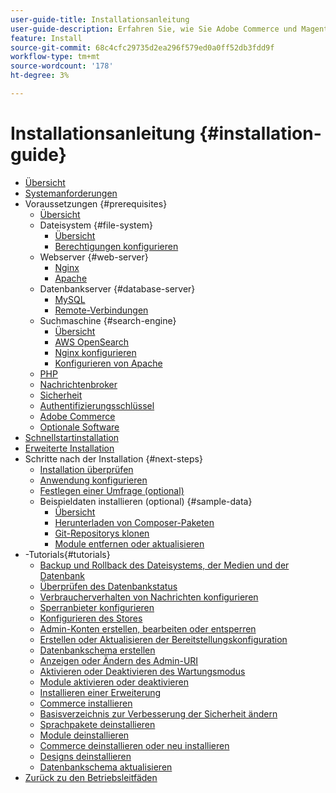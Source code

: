 ```yaml
---
user-guide-title: Installationsanleitung
user-guide-description: Erfahren Sie, wie Sie Adobe Commerce und Magento Open Source für lokale Bereitstellungen installieren.
feature: Install
source-git-commit: 68c4cfc29735d2ea296f579ed0a0ff52db3fdd9f
workflow-type: tm+mt
source-wordcount: '178'
ht-degree: 3%

---
```



# Installationsanleitung {#installation-guide}

- [Übersicht](overview.md)
- [Systemanforderungen](system-requirements.md)
- Voraussetzungen {#prerequisites}
   - [Übersicht](prerequisites/overview.md)
   - Dateisystem {#file-system}
      - [Übersicht](prerequisites/file-system/overview.md)
      - [Berechtigungen konfigurieren](prerequisites/file-system/configure-permissions.md)
   - Webserver {#web-server}
      - [Nginx](prerequisites/web-server/nginx.md)
      - [Apache](prerequisites/web-server/apache.md)
   - Datenbankserver {#database-server}
      - [MySQL](prerequisites/database/mysql.md)
      - [Remote-Verbindungen](prerequisites/database/mysql-remote.md)
   - Suchmaschine {#search-engine}
      - [Übersicht](prerequisites/search-engine/overview.md)
      - [AWS OpenSearch](prerequisites/search-engine/aws-opensearch.md)
      - [Nginx konfigurieren](prerequisites/search-engine/configure-nginx.md)
      - [Konfigurieren von Apache](prerequisites/search-engine/configure-apache.md)
   - [PHP](prerequisites/php-settings.md)
   - [Nachrichtenbroker](prerequisites/rabbitmq.md)
   - [Sicherheit](prerequisites/security.md)
   - [Authentifizierungsschlüssel](prerequisites/authentication-keys.md)
   - [Adobe Commerce](prerequisites/commerce.md)
   - [Optionale Software](prerequisites/optional-software.md)
- [Schnellstartinstallation](composer.md)
- [Erweiterte Installation](advanced.md)
- Schritte nach der Installation {#next-steps}
   - [Installation überprüfen](next-steps/verify.md)
   - [Anwendung konfigurieren](next-steps/configuration.md)
   - [Festlegen einer Umfrage (optional)](next-steps/set-umask.md)
   - Beispieldaten installieren (optional) {#sample-data}
      - [Übersicht](sample-data/overview.md)
      - [Herunterladen von Composer-Paketen](sample-data/composer-packages.md)
      - [Git-Repositorys klonen](sample-data/git-repositories.md)
      - [Module entfernen oder aktualisieren](sample-data/remove-or-update.md)
- -Tutorials{#tutorials}
   - [Backup und Rollback des Dateisystems, der Medien und der Datenbank](tutorials/backup.md)
   - [Überprüfen des Datenbankstatus](tutorials/database-status.md)
   - [Verbraucherverhalten von Nachrichten konfigurieren](tutorials/message-consumers.md)
   - [Sperranbieter konfigurieren](tutorials/lock-provider.md)
   - [Konfigurieren des Stores](tutorials/store.md)
   - [Admin-Konten erstellen, bearbeiten oder entsperren](tutorials/admin.md)
   - [Erstellen oder Aktualisieren der Bereitstellungskonfiguration](tutorials/deployment.md)
   - [Datenbankschema erstellen](tutorials/database.md)
   - [Anzeigen oder Ändern des Admin-URI](tutorials/admin-uri.md)
   - [Aktivieren oder Deaktivieren des Wartungsmodus](tutorials/maintenance-mode.md)
   - [Module aktivieren oder deaktivieren](tutorials/manage-modules.md)
   - [Installieren einer Erweiterung](tutorials/extensions.md)
   - [Commerce installieren](tutorials/install.md)
   - [Basisverzeichnis zur Verbesserung der Sicherheit ändern](tutorials/docroot.md)
   - [Sprachpakete deinstallieren](tutorials/language-packages.md)
   - [Module deinstallieren](tutorials/uninstall-modules.md)
   - [Commerce deinstallieren oder neu installieren](tutorials/uninstall.md)
   - [Designs deinstallieren](tutorials/themes.md)
   - [Datenbankschema aktualisieren](tutorials/database-upgrade.md)
- [Zurück zu den Betriebsleitfäden](https://experienceleague.adobe.com/docs/commerce-operations/operational-guides/home.html)
